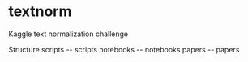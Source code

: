 # textnorm
Kaggle text normalization challenge

Structure
scripts -- scripts
notebooks -- notebooks
papers -- papers
